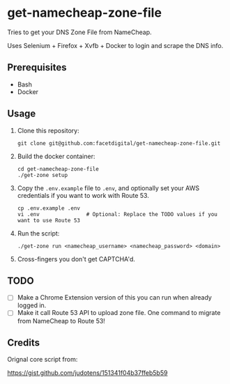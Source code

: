 # get-namecheap-zone-file

Tries to get your DNS Zone File from NameCheap.

Uses Selenium + Firefox + Xvfb + Docker to login and scrape the DNS info.

## Prerequisites

  * Bash
  * Docker

## Usage

1. Clone this repository:

    ```
    git clone git@github.com:facetdigital/get-namecheap-zone-file.git
    ```

2. Build the docker container:

    ```
    cd get-namecheap-zone-file
    ./get-zone setup
    ```

3. Copy the `.env.example` file to `.env`, and optionally set your AWS credentials if you want to work with Route 53.

    ```
    cp .env.example .env
    vi .env               # Optional: Replace the TODO values if you want to use Route 53
    ```

4. Run the script:

    ```
    ./get-zone run <namecheap_username> <namecheap_password> <domain>
    ```

5. Cross-fingers you don't get CAPTCHA'd.

## TODO

  * [ ] Make a Chrome Extension version of this you can run when already logged in.
  * [ ] Make it call Route 53 API to upload zone file. One command to migrate from NameCheap to Route 53!

## Credits

Orignal core script from:

https://gist.github.com/judotens/151341f04b37ffeb5b59
